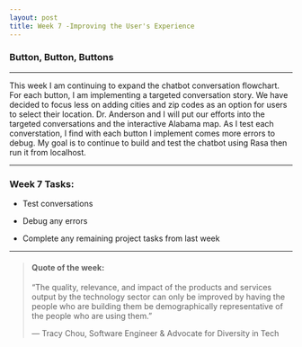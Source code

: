 ```yaml
---
layout: post
title: Week 7 -Improving the User's Experience
---
```


### Button, Button, Buttons

----

This week I am continuing to expand the chatbot conversation flowchart. For each button, I am implementing a targeted conversation story. We have decided to focus less on adding cities and zip codes as an option for users to select their location. Dr. Anderson and I will put our efforts into the targeted conversations and the interactive Alabama map. As I test each converstation, I find with each button I implement comes more errors to debug. My goal is to continue to build and test the chatbot using Rasa then run it from localhost.  

----

### Week 7 Tasks:

- Test conversations

- Debug any errors

- Complete any remaining project tasks from last week

----

> #### Quote of the week:
> “The quality, relevance, and impact of the products and services output by the technology sector can only be improved by having the people who are building them be demographically representative of the people who are using them.”
>
> — Tracy Chou, Software Engineer & Advocate for Diversity in Tech
